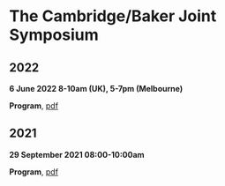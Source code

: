 # The Cambridge/Baker Joint Symposium

## 2022

**6 June 2022 8-10am (UK), 5-7pm (Melbourne)**

**Program**, [pdf](Programme_BakerCambridge_Joint_Symposium_June2022.pdf)

## 2021 

**29 September 2021 08:00-10:00am**

**Program**, [pdf](files/Programme_BakerCambridge_Joint_Symposium.pdf)
